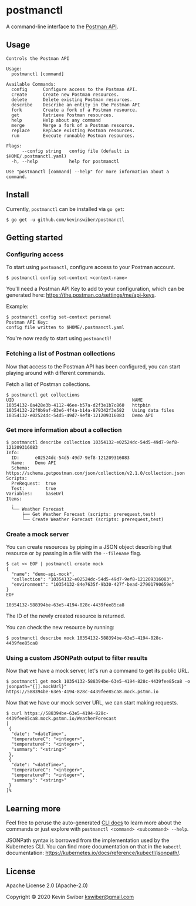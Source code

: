 # postmanctl

A command-line interface to the [Postman API](https://docs.api.getpostman.com/).

## Usage

```
Controls the Postman API

Usage:
  postmanctl [command]

Available Commands:
  config      Configure access to the Postman API.
  create      Create new Postman resources.
  delete      Delete existing Postman resources.
  describe    Describe an entity in the Postman API
  fork        Create a fork of a Postman resource.
  get         Retrieve Postman resources.
  help        Help about any command
  merge       Merge a fork of a Postman resource.
  replace     Replace existing Postman resources.
  run         Execute runnable Postman resources.

Flags:
      --config string   config file (default is $HOME/.postmanctl.yaml)
  -h, --help            help for postmanctl

Use "postmanctl [command] --help" for more information about a command.
```

## Install

Currently, `postmanctl` can be installed via `go get`:

```
$ go get -u github.com/kevinswiber/postmanctl
```

## Getting started

### Configuring access

To start using `postmanctl`, configure access to your Postman account.

```
$ postmanctl config set-context <context-name>
```

You'll need a Postman API Key to add to your configuration, which can be generated here: https://the.postman.co/settings/me/api-keys.

Example:

```
$ postmanctl config set-context personal
Postman API Key: 
config file written to $HOME/.postmanctl.yaml
```

You're now ready to start using `postmanctl`!

### Fetching a list of Postman collections

Now that access to the Postman API has been configured, you can start playing around with different commands.

Fetch a list of Postman collections.

```
$ postmanctl get collections
UID                                             NAME
10354132-0a428e3b-4112-46ee-b57a-d2f3e1b7c860   httpbin
10354132-22f0b9af-83e6-4f4a-b14a-879342f3e582   Using data files
10354132-e02524dc-54d5-49d7-9ef8-121209316083   Demo API
```

### Get more information about a collection

```
$ postmanctl describe collection 10354132-e02524dc-54d5-49d7-9ef8-121209316083
Info:
  ID:      e02524dc-54d5-49d7-9ef8-121209316083
  Name:    Demo API
  Schema:  https://schema.getpostman.com/json/collection/v2.1.0/collection.json
Scripts:
  PreRequest:  true
  Test:        true
Variables:     baseUrl
Items:
  .
  └── Weather Forecast
      ├── Get Weather Forecast (scripts: prerequest,test)
      └── Create Weather Forecast (scripts: prerequest,test)
```

### Create a mock server

You can create resources by piping in a JSON object describing that resource or by passing in a file with the `--filename` flag.

```
$ cat << EOF | postmanctl create mock
{
  "name": "demo-api-mock",
  "collection": "10354132-e02524dc-54d5-49d7-9ef8-121209316083",
  "environment": "10354132-84e7635f-9b30-427f-bead-27901790659e"
}
EOF

10354132-588394be-63e5-4194-828c-4439fee85ca8
```

The ID of the newly created resource is returned.

You can check the new resource by running:

```
$ postmanctl describe mock 10354132-588394be-63e5-4194-828c-4439fee85ca8
```

### Using a custom JSONPath output to filter results

Now that we have a mock server, let's run a command to get its public URL.

```
$ postmanctl get mock 10354132-588394be-63e5-4194-828c-4439fee85ca8 -o jsonpath="{[].mockUrl}"
https://588394be-63e5-4194-828c-4439fee85ca8.mock.pstmn.io
```

Now that we have our mock server URL, we can start making requests.

```
$ curl https://588394be-63e5-4194-828c-4439fee85ca8.mock.pstmn.io/WeatherForecast  
[
 {
  "date": "<dateTime>",
  "temperatureC": "<integer>",
  "temperatureF": "<integer>",
  "summary": "<string>"
 },
 {
  "date": "<dateTime>",
  "temperatureC": "<integer>",
  "temperatureF": "<integer>",
  "summary": "<string>"
 }
]%  
```

## Learning more

Feel free to peruse the auto-generated [CLI docs](doc/postmanctl.md) to learn more about the commands or just explore with `postmanctl <command> <subcommand> --help`.

JSONPath syntax is borrowed from the implementation used by the Kubernetes CLI.  You can find more documentation on that in the `kubectl` documentation: https://kubernetes.io/docs/reference/kubectl/jsonpath/.

## License

Apache License 2.0 (Apache-2.0) 

Copyright © 2020 Kevin Swiber <kswiber@gmail.com>